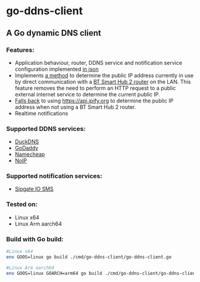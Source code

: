# go-ddns-client
A Go dynamic DNS client
------
### Features:
* Application behaviour, router, DDNS service and notification service configuration implemented [in json](https://github.com/bebo-dot-dev/go-ddns-client/blob/main/serviceConfig.json)
* Implements [a method](https://github.com/bebo-dot-dev/go-ddns-client/blob/main/service/ipaddress/btsmarthub2.go) to determine the public IP address currently in use by direct communication with a 
  [BT Smart Hub 2 router](https://github.com/bebo-dot-dev/go-ddns-client/blob/main/service/ipaddress/btsmarthub2.go) on the LAN. This feature removes the need to perform an HTTP request to a public external 
  internet service to determine the current public IP.
* [Falls back](https://github.com/bebo-dot-dev/go-ddns-client/blob/main/service/ipaddress/default.go) to using https://api.ipify.org to determine the public IP address when not using a BT Smart Hub 2 router.
* Realtime notifications
### Supported DDNS services:
* [DuckDNS](https://github.com/bebo-dot-dev/go-ddns-client/blob/main/service/ddns/duckdns.go)
* [GoDaddy](https://github.com/bebo-dot-dev/go-ddns-client/blob/main/service/ddns/godaddy.go)
* [Namecheap](https://github.com/bebo-dot-dev/go-ddns-client/blob/main/service/ddns/namecheap.go)
* [NoIP](https://github.com/bebo-dot-dev/go-ddns-client/blob/main/service/ddns/noip.go)
### Supported notification services:
* [Sipgate IO SMS](https://github.com/bebo-dot-dev/go-ddns-client/blob/main/service/notifications/sipgate.go)
### Tested on:
* Linux x64
* Linux Arm aarch64
### Build with Go build:
```bash
#Linux x64
env GOOS=linux go build ./cmd/go-ddns-client/go-ddns-client.go
```
```bash
#Linux Arm aarch64
env GOOS=linux GOARCH=arm64 go build ./cmd/go-ddns-client/go-ddns-client.go
```


